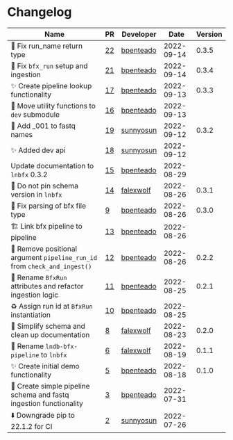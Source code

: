 # Changelog

<!-- prettier-ignore -->
Name | PR | Developer | Date | Version
--- | --- | --- | --- | ---
:bug: Fix run_name return type | [22](https://github.com/laminlabs/lnbfx/pull/22) | [bpenteado](https://github.com/bpenteado) | 2022-09-14 | 0.3.5
:art: Fix `bfx_run` setup and ingestion | [21](https://github.com/laminlabs/lnbfx/pull/21) | [bpenteado](https://github.com/bpenteado) | 2022-09-14 | 0.3.4
:sparkles: Create pipeline lookup functionality | [17](https://github.com/laminlabs/lnbfx/pull/17) | [bpenteado](https://github.com/bpenteado) | 2022-09-13 | 0.3.3
:truck: Move utility functions to `dev` submodule | [16](https://github.com/laminlabs/lnbfx/pull/16) | [bpenteado](https://github.com/bpenteado) | 2022-09-13 |
📝 Add _001 to fastq names | [19](https://github.com/laminlabs/lnbfx/pull/19) | [sunnyosun](https://github.com/sunnyosun) | 2022-09-12 | 0.3.2
✨ Added dev api | [18](https://github.com/laminlabs/lnbfx/pull/18) | [sunnyosun](https://github.com/sunnyosun) | 2022-09-12 |
Update documentation to `lnbfx` 0.3.2 | [15](https://github.com/laminlabs/lnbfx/pull/15) | [bpenteado](https://github.com/bpenteado) | 2022-08-29 |
🔧 Do not pin schema version in `lnbfx` | [14](https://github.com/laminlabs/lnbfx/pull/14) | [falexwolf](https://github.com/falexwolf) | 2022-08-26 | 0.3.1
:bug: Fix parsing of bfx file type | [9](https://github.com/laminlabs/lnbfx/pull/9) | [bpenteado](https://github.com/bpenteado) | 2022-08-26 | 0.3.0
🏗️ Link bfx pipeline to pipeline | [13](https://github.com/laminlabs/lnbfx/pull/13) | [bpenteado](https://github.com/bpenteado) | 2022-08-26 |
:bug: Remove positional argument `pipeline_run_id` from `check_and_ingest()` | [12](https://github.com/laminlabs/lnbfx/pull/12) | [bpenteado](https://github.com/bpenteado) | 2022-08-26 | 0.2.2
🎨 Rename `BfxRun` attributes and refactor ingestion logic | [11](https://github.com/laminlabs/lnbfx/pull/11) | [bpenteado](https://github.com/bpenteado) | 2022-08-25 | 0.2.1
♻️ Assign run id at `BfxRun` instantiation | [10](https://github.com/laminlabs/lnbfx/pull/10) | [bpenteado](https://github.com/bpenteado) | 2022-08-25 |
🎨 Simplify schema and clean up documentation | [8](https://github.com/laminlabs/lnbfx/pull/8) | [falexwolf](https://github.com/falexwolf) | 2022-08-23 | 0.2.0
🚚 Rename `lndb-bfx-pipeline` to `lnbfx` | [6](https://github.com/laminlabs/lnbfx/pull/6) | [falexwolf](https://github.com/falexwolf) | 2022-08-19 | 0.1.1
✨ Create initial demo functionality | [5](https://github.com/laminlabs/lnbfx/pull/5) | [bpenteado](https://github.com/bpenteado) | 2022-08-18 | 0.1.0
🎉 Create simple pipeline schema and fastq ingestion functionality | [3](https://github.com/laminlabs/lnbfx/pull/3) | [bpenteado](https://github.com/bpenteado) | 2022-07-31 |
⬇️ Downgrade pip to 22.1.2 for CI | [2](https://github.com/laminlabs/lnbfx/pull/2) | [sunnyosun](https://github.com/sunnyosun) | 2022-07-26 |

